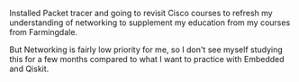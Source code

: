 Installed Packet tracer and going to revisit Cisco courses to refresh my understanding of networking to supplement my education from my courses from Farmingdale. 

But Networking is fairly low priority for me, so I don't see myself studying this for a few months compared to what I want to practice with Embedded and Qiskit. 